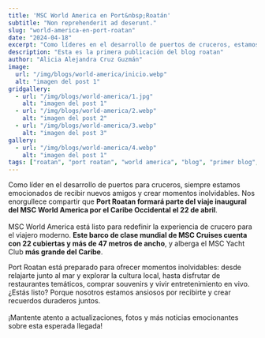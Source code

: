 ```yaml
---
title: 'MSC World America en Port&nbsp;Roatán'
subtitle: "Non reprehenderit ad deserunt."
slug: "world-america-en-port-roatan"
date: "2024-04-18"
excerpt: "Como líderes en el desarrollo de puertos de cruceros, estamos listos para recibir a los nuevos..."
description: "Esta es la primera publicación del blog roatan"
author: "Alicia Alejandra Cruz Guzmán"
image:
  url: "/img/blogs/world-america/inicio.webp"
  alt: "imagen del post 1"
gridgallery:
  - url: "/img/blogs/world-america/1.jpg"
    alt: "imagen del post 1"
  - url: "/img/blogs/world-america/2.webp"
    alt: "imagen del post 2"
  - url: "/img/blogs/world-america/3.webp"
    alt: "imagen del post 3"
gallery:
  - url: "/img/blogs/world-america/4.webp"
    alt: "imagen del post 1"
tags: ["roatan", "port roatan", "world america", "blog", "primer blog", "honduras"]
---
```

Como líder en el desarrollo de puertos para cruceros, siempre estamos emocionados de recibir nuevos amigos y crear momentos inolvidables. Nos enorgullece compartir que <b>Port Roatan formará parte del viaje inaugural del MSC World America por el Caribe Occidental el 22 de abril</b>.
<br><br>
MSC World America está listo para redefinir la experiencia de crucero para el viajero moderno. <b>Este barco de clase mundial de MSC Cruises cuenta con 22 cubiertas y más de 47 metros de ancho</b>, y alberga el MSC Yacht Club <b>más grande del Caribe</b>.
<!--split-->
Port Roatan está preparado para ofrecer momentos inolvidables: desde relajarte junto al mar y explorar la cultura local, hasta disfrutar de restaurantes temáticos, comprar souvenirs y vivir entretenimiento en vivo. ¿Estás listo? Porque nosotros estamos ansiosos por recibirte y crear recuerdos duraderos juntos.
<br><br>
¡Mantente atento a actualizaciones, fotos y más noticias emocionantes sobre esta esperada llegada!